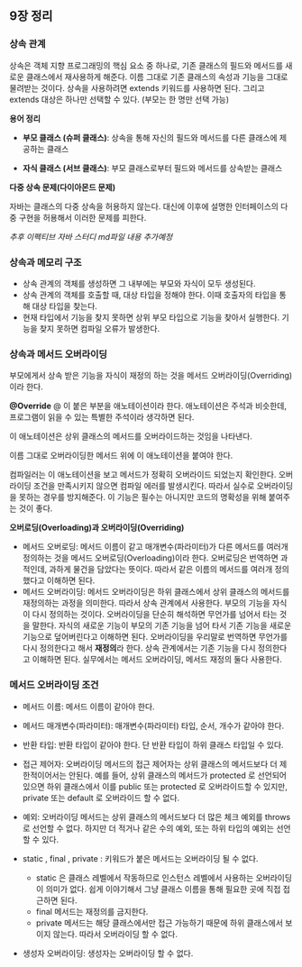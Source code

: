 ## 9장 정리

### 상속 관계

상속은 객체 지향 프로그래밍의 핵심 요소 중 하나로, 기존 클래스의 필드와 메서드를 새로운 클래스에서 재사용하게 해준다. 이름 그대로 기존 클래스의 속성과 기능을 그대로 물려받는 것이다. 상속을 사용하려면 extends 키워드를 사용하면 된다. 그리고 extends 대상은 하나만 선택할 수 있다. (부모는 한 명만 선택 가능)


**용어 정리**

- **부모 클래스 (슈퍼 클래스)**: 상속을 통해 자신의 필드와 메서드를 다른 클래스에 제공하는 클래스

- **자식 클래스 (서브 클래스)**: 부모 클래스로부터 필드와 메서드를 상속받는 클래스

**다중 상속 문제(다이아몬드 문제)**

자바는 클래스의 다중 상속을 허용하지 않는다. 대신에 이후에 설명한 인터페이스의 다중 구현을 허용해서 이러한 문제를 피한다.

*추후 이펙티브 자바 스터디 md파일 내용 추가예정*


### 상속과 메모리 구조
- 상속 관계의 객체를 생성하면 그 내부에는 부모와 자식이 모두 생성된다.
- 상속 관계의 객체를 호출할 때, 대상 타입을 정해야 한다. 이때 호출자의 타입을 통해 대상 타입을 찾는다.
- 현재 타입에서 기능을 찾지 못하면 상위 부모 타입으로 기능을 찾아서 실행한다. 기능을 찾지 못하면 컴파일 오류가 발생한다.


### 상속과 메서드 오버라이딩
부모에게서 상속 받은 기능을 자식이 재정의 하는 것을 메서드 오버라이딩(Overriding)이라 한다.

**@Override**
@ 이 붙은 부분을 애노테이션이라 한다. 애노테이션은 주석과 비슷한데, 프로그램이 읽을 수 있는 특별한 주석이라 생각하면 된다.

이 애노테이션은 상위 클래스의 메서드를 오버라이드하는 것임을 나타낸다.

이름 그대로 오버라이딩한 메서드 위에 이 애노테이션을 붙여야 한다.

컴파일러는 이 애노테이션을 보고 메서드가 정확히 오버라이드 되었는지 확인한다. 오버라이딩 조건을 만족시키지 않으면 컴파일 에러를 발생시킨다. 따라서 실수로 오버라이딩을 못하는 경우를 방지해준다. 이 기능은 필수는 아니지만 코드의 명확성을 위해 붙여주는 것이 좋다.

**오버로딩(Overloading)과 오버라이딩(Overriding)**
- 메서드 오버로딩: 메서드 이름이 같고 매개변수(파라미터)가 다른 메서드를 여러개 정의하는 것을 메서드 오버로딩(Overloading)이라 한다. 오버로딩은 번역하면 과적인데, 과하게 물건을 담았다는 뜻이다. 따라서 같은 이름의 메서드를 여러개 정의했다고 이해하면 된다.
- 메서드 오버라이딩: 메서드 오버라이딩은 하위 클래스에서 상위 클래스의 메서드를 재정의하는 과정을 의미한다. 따라서 상속 관계에서 사용한다. 부모의 기능을 자식이 다시 정의하는 것이다. 오버라이딩을 단순히 해석하면 무언가를 넘어서 타는 것을 말한다. 자식의 새로운 기능이 부모의 기존 기능을 넘어 타서 기존 기능을 새로운 기능으로 덮어버린다고 이해하면 된다. 오버라이딩을 우리말로 번역하면 무언가를 다시 정의한다고 해서 **재정의**라 한다. 상속 관계에서는 기존 기능을 다시 정의한다고 이해하면 된다. 실무에서는 메서드 오버라이딩, 메서드 재정의 둘다 사용한다.



### 메서드 오버라이딩 조건

- 메서드 이름: 메서드 이름이 같아야 한다.

- 메서드 매개변수(파라미터): 매개변수(파라미터) 타입, 순서, 개수가 같아야 한다.

- 반환 타입: 반환 타입이 같아야 한다. 단 반환 타입이 하위 클래스 타입일 수 있다.

- 접근 제어자: 오버라이딩 메서드의 접근 제어자는 상위 클래스의 메서드보다 더 제한적이어서는 안된다. 예를 들어, 상위 클래스의 메서드가 protected 로 선언되어 있으면 하위 클래스에서 이를 public 또는
protected 로 오버라이드할 수 있지만, private 또는 default 로 오버라이드 할 수 없다.

- 예외: 오버라이딩 메서드는 상위 클래스의 메서드보다 더 많은 체크 예외를 throws 로 선언할 수 없다. 하지만 더 적거나 같은 수의 예외, 또는 하위 타입의 예외는 선언할 수 있다.

- static , final , private : 키워드가 붙은 메서드는 오버라이딩 될 수 없다.
    - static 은 클래스 레벨에서 작동하므로 인스턴스 레벨에서 사용하는 오버라이딩이 의미가 없다. 쉽게 이야기해서 그냥 클래스 이름을 통해 필요한 곳에 직접 접근하면 된다.
    - final 메서드는 재정의를 금지한다.
    - private 메서드는 해당 클래스에서만 접근 가능하기 때문에 하위 클래스에서 보이지 않는다. 따라서 오버라이딩 할 수 없다.
- 생성자 오버라이딩: 생성자는 오버라이딩 할 수 없다.